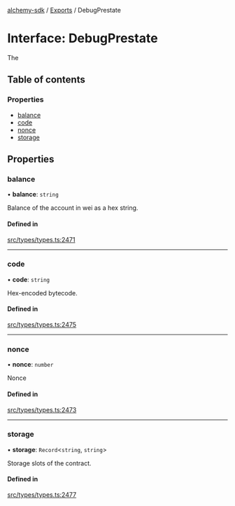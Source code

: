 [alchemy-sdk](../README.md) / [Exports](../modules.md) / DebugPrestate

# Interface: DebugPrestate

The

## Table of contents

### Properties

- [balance](DebugPrestate.md#balance)
- [code](DebugPrestate.md#code)
- [nonce](DebugPrestate.md#nonce)
- [storage](DebugPrestate.md#storage)

## Properties

### balance

• **balance**: `string`

Balance of the account in wei as a hex string.

#### Defined in

[src/types/types.ts:2471](https://github.com/alchemyplatform/alchemy-sdk-js/blob/aeb51c8/src/types/types.ts#L2471)

___

### code

• **code**: `string`

Hex-encoded bytecode.

#### Defined in

[src/types/types.ts:2475](https://github.com/alchemyplatform/alchemy-sdk-js/blob/aeb51c8/src/types/types.ts#L2475)

___

### nonce

• **nonce**: `number`

Nonce

#### Defined in

[src/types/types.ts:2473](https://github.com/alchemyplatform/alchemy-sdk-js/blob/aeb51c8/src/types/types.ts#L2473)

___

### storage

• **storage**: `Record`<`string`, `string`\>

Storage slots of the contract.

#### Defined in

[src/types/types.ts:2477](https://github.com/alchemyplatform/alchemy-sdk-js/blob/aeb51c8/src/types/types.ts#L2477)
